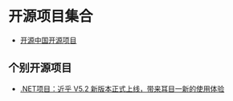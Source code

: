 # 开源项目集合

* [开源中国开源项目](http://www.oschina.net/project/zh)

## 个别开源项目

* [.NET项目：近乎 V5.2 新版本正式上线，带来耳目一新的使用体验](https://www.oschina.net/news/88657/spacebuilder-v5-2)